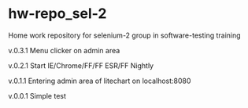 # hw-repo_sel-2
Home work repository for selenium-2 group in software-testing training

v.0.3.1
 Menu clicker on admin area

v.0.2.1
 Start IE/Chrome/FF/FF ESR/FF Nightly

v.0.1.1
 Entering admin area of litechart on localhost:8080

v.0.0.1
 Simple test

